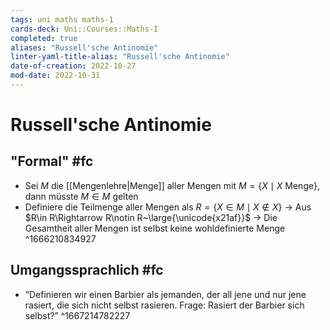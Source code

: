 ```yaml
---
tags: uni maths maths-1
cards-deck: Uni::Courses::Maths-I
completed: true
aliases: "Russell'sche Antinomie"
linter-yaml-title-alias: "Russell'sche Antinomie"
date-of-creation: 2022-10-27
mod-date: 2022-10-31
---
```


# Russell'sche Antinomie

## "Formal" #fc
- Sei $M$ die [[Mengenlehre|Menge]] aller Mengen mit $M=\{X\mid X\text{ Menge}\}$, dann müsste $M\in M$ gelten
- Definiere die Teilmenge aller Mengen als $R=\{X\in M\mid X\notin X\}$
	→ Aus $R\in R\Rightarrow R\notin R~\large{\unicode{x21af}}$
	→ Die Gesamtheit aller Mengen ist selbst keine wohldefinierte Menge
^1666210834927

## Umgangssprachlich #fc
- “Definieren wir einen Barbier als jemanden, der all jene und nur jene rasiert, die sich nicht selbst rasieren. Frage: Rasiert der Barbier sich selbst?”
^1667214782227
